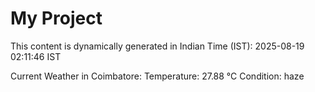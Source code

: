 # My Project

This content is dynamically generated in Indian Time (IST): 2025-08-19 02:11:46 IST


Current Weather in Coimbatore:
Temperature: 27.88 °C
Condition: haze
